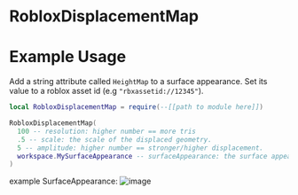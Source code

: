 # RobloxDisplacementMap

# Example Usage
Add a string attribute called `HeightMap` to a surface appearance. Set its value to a roblox asset id (e.g `"rbxassetid://12345"`).

```lua
local RobloxDisplacementMap = require(--[[path to module here]])

RobloxDisplacementMap(
  100 -- resolution: higher number == more tris
  .5 -- scale: the scale of the displaced geometry.
  5 -- amplitude: higher number == stronger/higher displacement.
  workspace.MySurfaceAppearance -- surfaceAppearance: the surface appearance to displace.
)
```

example SurfaceAppearance:
![image](https://github.com/MightyPart/RobloxDisplacementMap/assets/66361859/4c89c6db-3cc1-4a4d-9c94-4c98967faff5)
